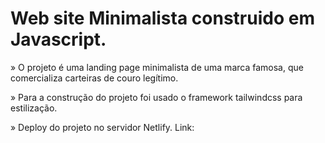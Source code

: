 # Web site Minimalista construido em Javascript.

» O projeto é uma landing page minimalista de uma marca famosa, que comercializa carteiras de couro legítimo.

» Para a construção do projeto foi usado o framework tailwindcss para estilização.

» Deploy do projeto no servidor Netlify.
Link: 

